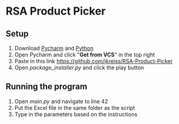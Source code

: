 # RSA Product Picker

## Setup

1. Download [Pycharm](https://www.jetbrains.com/pycharm/download/?section=mac) and [Python](https://www.python.org/downloads/?fbclid=IwAR35p70YwPCDXSMJ-ftJ_FcKX7-6HN_UKy5oTsjOlX2QvUX0LGtszD4_2RU)
2. Open Pycharm and click "**Get from VCS**" in the top right
3. Paste in this link https://github.com/jkreiss/RSA-Product-Picker
4. Open *package_installer.py* and click the play button

## Running the program
1. Open *main.py* and navigate to line 42
2. Put the Excel file in the same folder as the script
3. Type in the parameters based on the instructions




